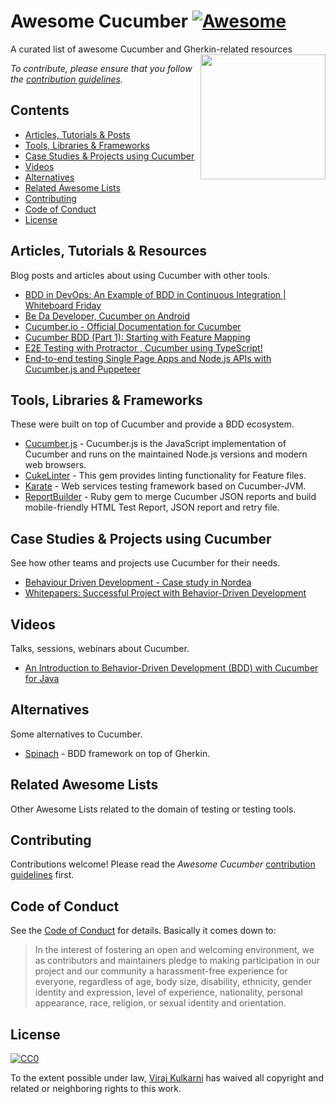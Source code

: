 # Awesome Cucumber [![Awesome](https://cdn.rawgit.com/sindresorhus/awesome/d7305f38d29fed78fa85652e3a63e154dd8e8829/media/badge.svg)](https://github.com/sindresorhus/awesome)
A curated list of awesome Cucumber and Gherkin-related resources
[<img src="https://cucumber.io/images/cucumber-logo.svg" align="right" width="200">](https://cucumber.io/)

*To contribute, please ensure that you follow the [contribution guidelines](#contributing).*

## Contents

- [Articles, Tutorials & Posts](#articles-tutorials--resources)
- [Tools, Libraries & Frameworks](#tools-libraries--frameworks)
- [Case Studies & Projects using Cucumber](#case-studies--projects-using-cucumber)
- [Videos](#videos)
- [Alternatives](#alternatives)
- [Related Awesome Lists](#related-awesome-lists)
- [Contributing](#contributing)
- [Code of Conduct](#code-of-conduct)
- [License](#license)

## Articles, Tutorials & Resources

Blog posts and articles about using Cucumber with other tools.

- [BDD in DevOps: An Example of BDD in Continuous Integration | Whiteboard Friday](https://www.qasymphony.com/blog/bdd-devops-example-bdd-continuous-integration/)
- [Be Da Developer, Cucumber on Android](https://proandroiddev.com/be-da-developer-cucumber-on-android-cfd07773e59d)
- [Cucumber.io - Official Documentation for Cucumber](https://cucumber.io/docs)
- [Cucumber BDD (Part 1): Starting with Feature Mapping](https://medium.com/agile-vision/starting-with-bdd-for-collaborative-development-in-agile-environments-5fb034078b3c)
- [E2E Testing with Protractor , Cucumber using TypeScript!](https://medium.com/@igniteram/e2e-testing-with-protractor-cucumber-using-typescript-564575814e4a)
- [End-to-end testing Single Page Apps and Node.js APIs with Cucumber.js and Puppeteer](https://medium.com/@anephenix/end-to-end-testing-single-page-apps-and-node-js-apis-with-cucumber-js-and-puppeteer-ad5a519ace0)

## Tools, Libraries & Frameworks

These were built on top of Cucumber and provide a BDD ecosystem.

- [Cucumber.js](https://github.com/cucumber/cucumber-js) - Cucumber.js is the JavaScript implementation of Cucumber and runs on the maintained Node.js versions and modern web browsers.
- [CukeLinter](https://github.com/enkessler/cuke_linter) - This gem provides linting functionality for Feature files.
- [Karate](https://github.com/intuit/karate) - Web services testing framework based on Cucumber-JVM.
- [ReportBuilder](https://github.com/rajatthareja/ReportBuilder) - Ruby gem to merge Cucumber JSON reports and build mobile-friendly HTML Test Report, JSON report and retry file.

## Case Studies & Projects using Cucumber

See how other teams and projects use Cucumber for their needs.

- [Behaviour Driven Development - Case study in Nordea](https://prezi.com/ke8eiqlb_1x9/behaviour-driven-development-case-study-in-nordea/)
- [Whitepapers: Successful Project with Behavior-Driven Development](https://www.belatrixsf.com/whitepapers/project-behavior-driven-development/)

## Videos

Talks, sessions, webinars about Cucumber.

- [An Introduction to Behavior-Driven Development (BDD) with Cucumber for Java](https://www.youtube.com/watch?v=MCaXumfckmQ)

## Alternatives

Some alternatives to Cucumber.

- [Spinach](https://github.com/codegram/spinach) - BDD framework on top of Gherkin.

## Related Awesome Lists

Other Awesome Lists related to the domain of testing or testing tools.

## Contributing

Contributions welcome! Please read the *Awesome Cucumber* [contribution guidelines](CONTRIBUTING.md) first.

## Code of Conduct
See the [Code of Conduct](CODE-OF-CONDUCT.md) for details. Basically it comes down to:
>In the interest of fostering an open and welcoming environment, we as
contributors and maintainers pledge to making participation in our project and
our community a harassment-free experience for everyone, regardless of age, body
size, disability, ethnicity, gender identity and expression, level of experience,
nationality, personal appearance, race, religion, or sexual identity and orientation.

## License

[![CC0](http://mirrors.creativecommons.org/presskit/buttons/88x31/svg/cc-zero.svg)](https://creativecommons.org/publicdomain/zero/1.0/)

To the extent possible under law, [Viraj Kulkarni](http://virajkulkarni.me/) has waived all copyright and related or neighboring rights to this work.
